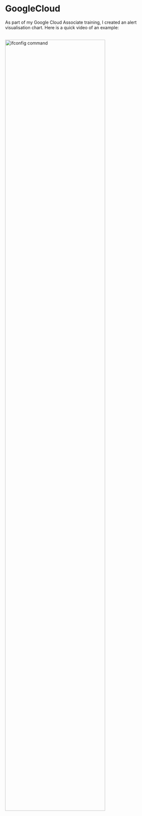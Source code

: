 # GoogleCloud

As part of my Google Cloud Associate training, I created an alert visualisation chart.
Here is a quick video of an example:

<br/>
<img src="assets/Create alert chart.mp4" height="80%" width="80%" alt="ifconfig command"/>
<br />
